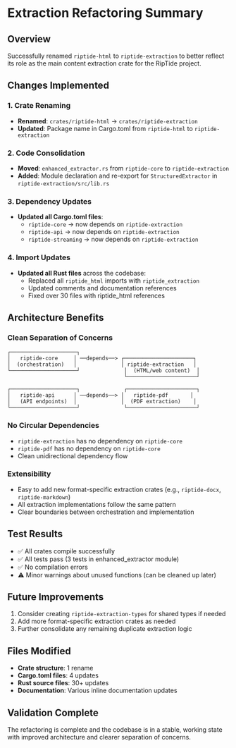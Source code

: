 # Extraction Refactoring Summary

## Overview
Successfully renamed `riptide-html` to `riptide-extraction` to better reflect its role as the main content extraction crate for the RipTide project.

## Changes Implemented

### 1. Crate Renaming
- **Renamed**: `crates/riptide-html` → `crates/riptide-extraction`
- **Updated**: Package name in Cargo.toml from `riptide-html` to `riptide-extraction`

### 2. Code Consolidation
- **Moved**: `enhanced_extractor.rs` from `riptide-core` to `riptide-extraction`
- **Added**: Module declaration and re-export for `StructuredExtractor` in `riptide-extraction/src/lib.rs`

### 3. Dependency Updates
- **Updated all Cargo.toml files**:
  - `riptide-core` → now depends on `riptide-extraction`
  - `riptide-api` → now depends on `riptide-extraction`
  - `riptide-streaming` → now depends on `riptide-extraction`

### 4. Import Updates
- **Updated all Rust files** across the codebase:
  - Replaced all `riptide_html` imports with `riptide_extraction`
  - Updated comments and documentation references
  - Fixed over 30 files with riptide_html references

## Architecture Benefits

### Clean Separation of Concerns
```
┌─────────────────────┐
│   riptide-core     │ ──depends──> ┌──────────────────────┐
│  (orchestration)   │              │ riptide-extraction   │
└─────────────────────┘              │  (HTML/web content)  │
                                     └──────────────────────┘

┌─────────────────────┐              ┌──────────────────────┐
│   riptide-api      │ ──depends──> │   riptide-pdf       │
│   (API endpoints)  │              │  (PDF extraction)    │
└─────────────────────┘              └──────────────────────┘
```

### No Circular Dependencies
- `riptide-extraction` has no dependency on `riptide-core`
- `riptide-pdf` has no dependency on `riptide-core`
- Clean unidirectional dependency flow

### Extensibility
- Easy to add new format-specific extraction crates (e.g., `riptide-docx`, `riptide-markdown`)
- All extraction implementations follow the same pattern
- Clear boundaries between orchestration and implementation

## Test Results
- ✅ All crates compile successfully
- ✅ All tests pass (3 tests in enhanced_extractor module)
- ✅ No compilation errors
- ⚠️ Minor warnings about unused functions (can be cleaned up later)

## Future Improvements
1. Consider creating `riptide-extraction-types` for shared types if needed
2. Add more format-specific extraction crates as needed
3. Further consolidate any remaining duplicate extraction logic

## Files Modified
- **Crate structure**: 1 rename
- **Cargo.toml files**: 4 updates
- **Rust source files**: 30+ updates
- **Documentation**: Various inline documentation updates

## Validation Complete
The refactoring is complete and the codebase is in a stable, working state with improved architecture and clearer separation of concerns.